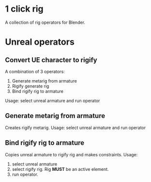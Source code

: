 #  1 click rig
A collection of rig operators for Blender.

# Unreal operators

## Convert UE character to rigify

A combination of 3 operators:

1. Generate metarig from armature
2. Rigify generate rig
3. Bind rigify rig to armature

Usage: select unreal armature and run operator

## Generate metarig from armature

Creates rigify metarig.
Usage: select unreal armature and run operator

## Bind rigify rig to armature

Copies unreal armature to rigify rig and makes constraints.
Usage: 
1. select unreal armature
2. select rigify rig. Rig **MUST** be an active element. 
3. run operator. 
